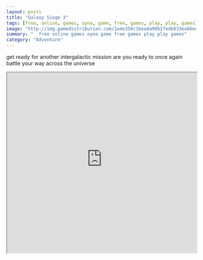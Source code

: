 ```yaml
---
layout: posts
title: "Galaxy Siege 3"
tags: [free, online, games, oyna, game, free, games, play, play, games]
image: "http://img.gamedistribution.com/1a4e350c1bea4a90b17edb833ea66eec.jpg"
summary: "  free online games oyna game free games play play games"
category: "Adventure"
---
```


get ready for another intergalactic mission are you ready to once again battle your way across the universe

<iframe width="100%" height="480px;" src="http://flash.gamedistribution.com?game=1a4e350c1bea4a90b17edb833ea66eec"></iframe>